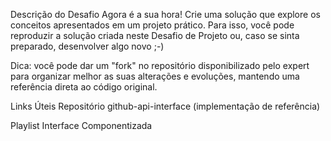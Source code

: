 Descrição do Desafio
Agora é a sua hora! Crie uma solução que explore os conceitos apresentados em um projeto prático. Para isso, 
você pode reproduzir a solução criada neste Desafio de Projeto ou, caso se sinta preparado, desenvolver algo novo ;-)

Dica: você pode dar um "fork" no repositório disponibilizado pelo expert para organizar melhor as suas alterações e evoluções,
mantendo uma referência direta ao código original.

Links Úteis
Repositório github-api-interface (implementação de referência)

Playlist Interface Componentizada
